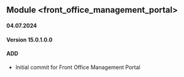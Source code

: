 ## Module <front_office_management_portal>

#### 04.07.2024
#### Version 15.0.1.0.0
#### ADD
- Initial commit for Front Office Management Portal
